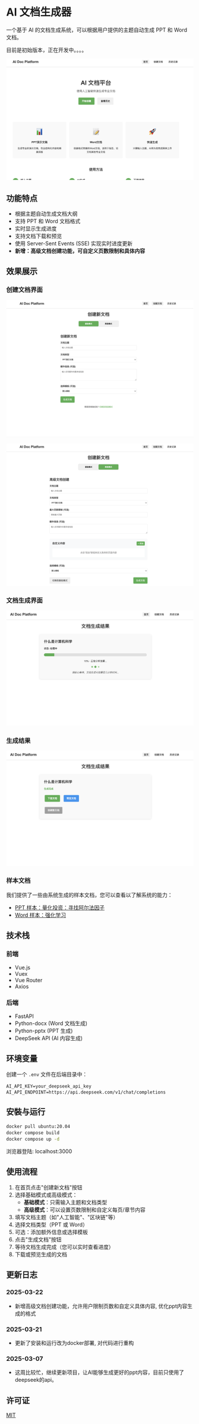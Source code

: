 # AI 文档生成器

一个基于 AI 的文档生成系统，可以根据用户提供的主题自动生成 PPT 和 Word 文档。

目前是初始版本，正在开发中。。。。

![项目首页](images/homepage.png)

## 功能特点

- 根据主题自动生成文档大纲
- 支持 PPT 和 Word 文档格式
- 实时显示生成进度
- 支持文档下载和预览
- 使用 Server-Sent Events (SSE) 实现实时进度更新
- **新增：高级文档创建功能，可自定义页数限制和具体内容**

## 效果展示

### 创建文档界面

![创建文档界面](images/simple.png)

![创建高级文档界面](images/advanced.png)

### 文档生成界面

![文档生成界面](images/document_form.png)

### 生成结果

![生成结果](images/result.png)

### 样本文档

我们提供了一些由系统生成的样本文档，您可以查看以了解系统的能力：

- [PPT 样本：量化投资：寻找阿尔法因子](images/量化投资：寻找阿尔法因子_presentation.pptx)
- [Word 样本：强化学习](images/强化学习_document.docx)

## 技术栈

### 前端
- Vue.js
- Vuex
- Vue Router
- Axios

### 后端
- FastAPI
- Python-docx (Word 文档生成)
- Python-pptx (PPT 生成)
- DeepSeek API (AI 内容生成)


## 环境变量

创建一个 `.env` 文件在后端目录中：

```
AI_API_KEY=your_deepseek_api_key
AI_API_ENDPOINT=https://api.deepseek.com/v1/chat/completions
```

## 安裝与运行

```bash
docker pull ubuntu:20.04
docker compose build
docker compose up -d
```
浏览器登陆: localhost:3000

## 使用流程

1. 在首页点击"创建新文档"按钮
2. 选择基础模式或高级模式：
   - **基础模式**：只需输入主题和文档类型
   - **高级模式**：可以设置页数限制和自定义每页/章节内容
3. 填写文档主题（如"人工智能"、"区块链"等）
4. 选择文档类型（PPT 或 Word）
5. 可选：添加额外信息或选择模板
6. 点击"生成文档"按钮
7. 等待文档生成完成（您可以实时查看进度）
8. 下载或预览生成的文档


## 更新日志

### 2025-03-22
- 新增高级文档创建功能，允许用户限制页数和自定义具体内容, 优化ppt内容生成的格式

### 2025-03-21
- 更新了安装和运行改为docker部署, 对代码进行重构
### 2025-03-07
- 这周比较忙，继续更新项目，让AI能够生成更好的ppt内容，目前只使用了deepseek的api。

## 许可证
[MIT](LICENSE)
